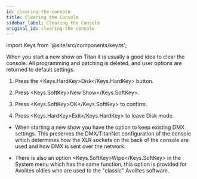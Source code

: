 ```yaml
---
id: clearing-the-console
title: Clearing the Console
sidebar_label: Clearing the Console
original_id: clearing-the-console
---
```


import Keys from '@site/src/components/key.ts';

When you start a new show on Titan it is usually a good idea to clear
the console. All programming and patching is deleted, and user options
are returned to default settings.

1. Press the <Keys.HardKey>Disk</Keys.HardKey> button.

2. Press <Keys.SoftKey>New Show</Keys.SoftKey>.

3. Press <Keys.SoftKey>OK</Keys.SoftKey> to confirm.

4. Press <Keys.HardKey>Exit</Keys.HardKey> to leave Disk mode.

-   When starting a new show you have the option to keep existing DMX
    settings. This preserves the DMX/TitanNet configuration of the
    console which determines how the XLR sockets on the back of the
    console are used and how DMX is sent over the network.

-   There is also an option <Keys.SoftKey>Wipe</Keys.SoftKey> in the System menu which has the
    same function, this option is provided for Avolites oldies who are
    used to the "classic" Avolites software.
